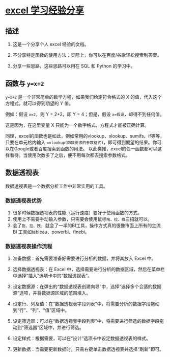 # [excel 学习经验分享](https://github.com/geoqiao/gitblog/issues/4)

## 描述
1. 这是一个分享个人 excel 经验的文档。

2. 不分享特定函数的使用方法；实际上，你可以在百度/谷歌轻松搜索到答案。

3. 分享一些思路，这些思路可以用在 SQL 和 Python 的学习中。

## 函数与 `y=x+2` 
`y=x+2` 是一个非常简单的数学方程，如果我们给定符合格式的 X 的值，代入这个方程式，就可以得到期望的 Y 值。

例如：假设 `x=2`，则 Y = 2+2，即 Y = 4；但是，假设 `x=假设`，却得不到任何值。

这是因为，在这里变量 X 只能为一个数字格式，方程式才能被正确计算。

同理，excel的函数也是如此，例如常用的vlookup、xlookup、sumifs、if等等，只要在单元格内输入 `=vlookup(函数要求的参数格式)`，即可得到期望的结果。你可以在Google或者百度搜索到函数的用法。
以此类推，excel的任一函数都可以这样看待。当使用次数多了之后，便不用每次都去搜索参数格式。

## 数据透视表
数据透视表是一个数据分析工作中非常实用的工具。

### 数据透视表优势
1. 很多时候数据透视表的性能（运行速度）要好于使用函数的方式。
2. 使用上不需要手动输入参数，只需要会使用鼠标`拖、拉、拽`三招就可以。
3. 会了`拖、拉、拽`，就会了一半的BI工具，操作方式真的很像市面上所有的主流 BI 工具如tableau、powerbi、finebi。

### 数据透视表操作流程
1. 准备数据：首先需要准备好需要进行分析的数据，并将其放入 Excel 中。

2. 选择数据透视表：在 Excel 中，选择需要进行分析的数据区域，然后在菜单栏中选择“插入”选项卡中的“数据透视表”。

3. 设定数据源：在弹出的“数据透视表创建向导”中，选择“选择多个合适的数据源”选项，并将数据源区域的范围填入。

4. 设定行、列及值：在“数据透视表字段列表”中，将需要分析的数据字段拖动到“行”、“列”、“值”区域中。

5. 设定筛选器：可以在“数据透视表字段列表”中，将需要进行筛选的数据字段拖动到“筛选器”区域中，并进行筛选。

6. 设定样式：根据需要，可以在“设计”选项卡中设定数据透视表的样式。

7. 更新数据：当需要更新数据时，只需右键单击数据透视表并选择“刷新”即可。